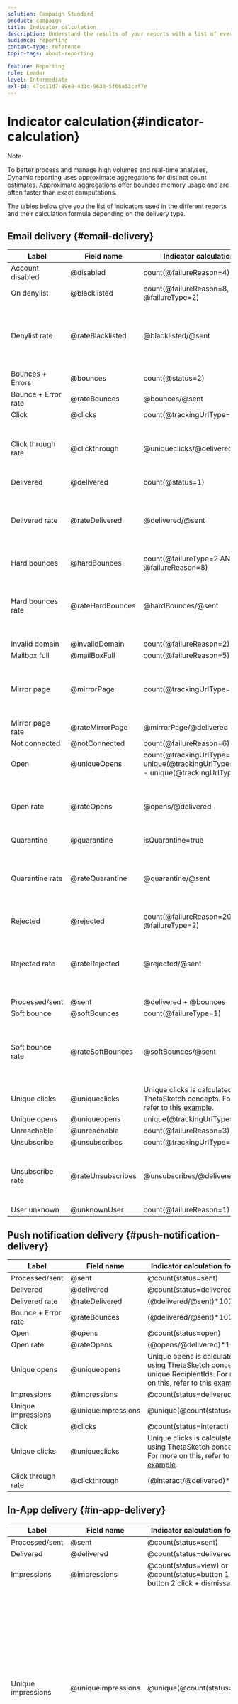 ```yaml
---
solution: Campaign Standard
product: campaign
title: Indicator calculation
description: Understand the results of your reports with a list of every metric's formula.
audience: reporting
content-type: reference
topic-tags: about-reporting

feature: Reporting
role: Leader
level: Intermediate
exl-id: 47cc11d7-89e8-4d1c-9638-5f66a53cef7e
---
```

# Indicator calculation{#indicator-calculation}

>[!NOTE]
>
>To better process and manage high volumes and real-time analyses, Dynamic reporting uses approximate aggregations for distinct count estimates. Approximate aggregations offer bounded memory usage and are often faster than exact computations.

The tables below give you the list of indicators used in the different reports and their calculation formula depending on the delivery type.

## Email delivery {#email-delivery}

<table> 
 <thead> 
  <tr> 
   <th> <strong>Label</strong> <br /> </th> 
   <th> <strong>Field name</strong> <br /> </th> 
   <th> <strong>Indicator calculation formula</strong> <br /> </th> 
   <th> <strong>Comments</strong><br /> </th> 
  </tr> 
 </thead> 
 <tbody> 
  <tr> 
   <td> Account disabled<br /> </td> 
   <td> @disabled<br /> </td> 
   <td> count(@failureReason=4)<br /> </td> 
   <td> </td> 
  </tr> 
  <tr> 
   <td> On denylist<br /> </td> 
   <td> @blacklisted<br /> </td> 
   <td> count(@failureReason=8, @failureType=2)<br /> </td> 
   <td> </td> 
  </tr> 
  <tr> 
   <td> Denylist rate<br /> </td> 
   <td> @rateBlacklisted<br /> </td> 
   <td> @blacklisted/@sent<br /> </td> 
   <td> Denominator for rate calculation is based on Sent count (Delivered + Bounces).<br /> </td> 
  </tr> 
  <tr> 
   <td> Bounces + Errors<br /> </td> 
   <td> @bounces<br /> </td> 
   <td> count(@status=2)<br /> </td> 
   <td> </td> 
  </tr> 
  <tr> 
   <td> Bounce + Error rate<br /> </td> 
   <td> @rateBounces<br /> </td> 
   <td> @bounces/@sent<br /> </td> 
   <td> </td> 
  </tr> 
  <tr> 
   <td> Click<br /> </td> 
   <td> @clicks<br /> </td> 
   <td> count(@trackingUrlType=1 or 10 or 11)<br /> </td> 
   <td> </td> 
  </tr> 
  <tr> 
   <td> Click through rate<br /> </td> 
   <td> @clickthrough<br /> </td> 
   <td> @uniqueclicks/@delivered<br /> </td> 
   <td> Denominator for rate calculation is based on Delivered only.<br /> </td> 
  </tr> 
  <tr> 
   <td> Delivered<br /> </td> 
   <td> @delivered<br /> </td> 
   <td> count(@status=1)<br /> </td> 
   <td> </td> 
  </tr> 
  <tr> 
   <td> Delivered rate<br /> </td> 
   <td> @rateDelivered<br /> </td> 
   <td> @delivered/@sent<br /> </td> 
   <td> Denominator for rate calculation is based on Sent count (Delivered + Bounces).<br /> </td> 
  </tr> 
  <tr> 
   <td> Hard bounces<br /> </td> 
   <td> @hardBounces<br /> </td> 
   <td> count(@failureType=2 AND @failureReason=8)<br /> </td> 
   <td> </td> 
  </tr> 
  <tr> 
   <td> Hard bounces rate<br /> </td> 
   <td> @rateHardBounces<br /> </td> 
   <td> @hardBounces/@sent<br /> </td> 
   <td> Denominator for rate calculation is based on Sent count (Delivered + Bounces).<br /> </td> 
  </tr> 
  <tr> 
   <td> Invalid domain<br /> </td> 
   <td> @invalidDomain<br /> </td> 
   <td> count(@failureReason=2)<br /> </td> 
   <td> </td> 
  </tr> 
  <tr> 
   <td> Mailbox full<br /> </td> 
   <td> @mailBoxFull<br /> </td> 
   <td> count(@failureReason=5)<br /> </td> 
   <td> </td> 
  </tr> 
  <tr> 
   <td> Mirror page<br /> </td> 
   <td> @mirrorPage<br /> </td> 
   <td> count(@trackingUrlType=6)<br /> </td> 
   <td> Denominator for rate calculation is based on Delivered only.<br /> </td> 
  </tr> 
  <tr> 
   <td> Mirror page rate<br /> </td> 
   <td> @rateMirrorPage<br /> </td> 
   <td> @mirrorPage/@delivered<br /> </td> 
   <td> </td> 
  </tr> 
  <tr> 
   <td> Not connected<br /> </td> 
   <td> @notConnected<br /> </td> 
   <td> count(@failureReason=6)<br /> </td> 
   <td> </td> 
  </tr> 
  <tr> 
   <td> Open<br /> </td> 
   <td> @uniqueOpens<br /> </td> 
   <td> count(@trackingUrlType=2 + unique(@trackingUrlType=1,2,3,6,10,11) - unique(@trackingUrlType=2))<br /> </td> 
   <td> </td> 
  </tr> 
  <tr> 
   <td> Open rate<br /> </td> 
   <td> @rateOpens<br /> </td> 
   <td> @opens/@delivered<br /> </td> 
   <td> Denominator for rate calculation is based on Delivered only.<br /> </td> 
  </tr> 
  <tr> 
   <td> Quarantine<br /> </td> 
   <td> @quarantine<br /> </td> 
   <td> isQuarantine=true<br /> </td> 
   <td> </td> 
  </tr> 
  <tr> 
   <td> Quarantine rate<br /> </td> 
   <td> @rateQuarantine<br /> </td> 
   <td> @quarantine/@sent<br /> </td> 
   <td> Denominator for rate calculation is based on Sent count (Delivered + Bounces).<br /> </td> 
  </tr>
  <tr> 
   <td> Rejected<br /> </td> 
   <td> @rejected<br /> </td> 
   <td> count(@failureReason=20, @failureType=2)<br /> </td> 
   <td> </td> 
  </tr> 
  <tr> 
   <td> Rejected rate<br /> </td> 
   <td> @rateRejected<br /> </td> 
   <td> @rejected/@sent<br /> </td> 
   <td> Denominator for rate calculation is based on Sent count (Delivered + Bounces).<br /> </td> 
  </tr> 
  <tr> 
   <td> Processed/sent<br /> </td> 
   <td> @sent<br /> </td> 
   <td> @delivered + @bounces<br /> </td> 
   <td> </td> 
  </tr> 
  <tr> 
   <td> Soft bounce<br /> </td> 
   <td> @softBounces<br /> </td> 
   <td> count(@failureType=1)<br /> </td> 
   <td> </td> 
  </tr> 
  <tr> 
   <td> Soft bounce rate<br /> </td> 
   <td> @rateSoftBounces<br /> </td> 
   <td> @softBounces/@sent<br /> </td> 
   <td> Denominator for rate calculation is based on Sent count (Delivered + Bounces).<br /> </td> 
  </tr> 
  <tr> 
   <td> Unique clicks<br /> </td> 
   <td> @uniqueclicks<br /> </td> 
   <td> Unique clicks is calculated using ThetaSketch concepts. For more on this, refer to this <a href="https://docs.adobe.com/content/help/en/campaign-standard/using/reporting/about-reporting/troubleshooting.html#unique-open-clicks-no-match">example</a>.<br /> </td> 
   <td> </td> 
  </tr> 
  <tr> 
   <td> Unique opens<br /> </td> 
   <td> @uniqueopens<br /> </td> 
   <td> unique(@trackingUrlType=1,2,3,6,10,11)<br /> </td> 
   <td> </td> 
  </tr> 
  <tr> 
   <td> Unreachable <br /> </td> 
   <td> @unreachable<br /> </td> 
   <td> count(@failureReason=3)<br /> </td> 
   <td> </td> 
  </tr> 
  <tr> 
   <td> Unsubscribe<br /> </td> 
   <td> @unsubscribes<br /> </td> 
   <td> count(@trackingUrlType=3)<br /> </td> 
   <td> </td> 
  </tr> 
  <tr> 
   <td> Unsubscribe rate<br /> </td> 
   <td> @rateUnsubscribes<br /> </td> 
   <td> @unsubscribes/@delivered<br /> </td> 
   <td> Denominator for rate calculation is based on Delivered only.<br /> </td> 
  </tr> 
  <tr> 
   <td> User unknown<br /> </td> 
   <td> @unknownUser<br /> </td> 
   <td> count(@failureReason=1)<br /> </td> 
   <td> </td> 
  </tr> 
 </tbody> 
</table>

## Push notification delivery {#push-notification-delivery}

<table> 
 <thead> 
  <tr> 
   <th> <strong>Label</strong> <br /> </th> 
   <th> <strong>Field name</strong> <br /> </th> 
   <th> <strong>Indicator calculation formula</strong> <br /> </th> 
  </tr> 
 </thead> 
 <tbody> 
  <tr> 
   <td> Processed/sent<br /> </td> 
   <td> @sent<br /> </td> 
   <td> @count(status=sent)<br /> </td> 
  </tr> 
  <tr> 
   <td> Delivered<br /> </td> 
   <td> @delivered<br /> </td> 
   <td> @count(status=delivered)<br /> </td> 
  </tr> 
  <tr> 
   <td> Delivered rate<br /> </td> 
   <td> @rateDelivered<br /> </td> 
   <td> (@delivered/@sent)*100<br /> </td> 
  </tr> 
  <tr> 
   <td> Bounce + Error rate<br /> </td> 
   <td> @rateBounces<br /> </td> 
   <td> (@delivered/@sent)*100<br /> </td> 
  </tr> 
  <tr> 
   <td> Open<br /> </td> 
   <td> @opens<br /> </td> 
   <td> @count(status=open)<br /> </td> 
  </tr> 
  <tr> 
   <td> Open rate<br /> </td> 
   <td> @rateOpens<br /> </td> 
   <td> (@opens/@delivered)*100<br /> </td> 
  </tr> 
  <tr> 
   <td> Unique opens<br /> </td> 
   <td> @uniqueopens<br /> </td> 
   <td> Unique opens is calculated using ThetaSketch concepts of unique RecipientIds. For more on this, refer to this <a href="https://docs.adobe.com/content/help/en/campaign-standard/using/reporting/about-reporting/troubleshooting.html#unique-open-clicks-no-match">example</a>.<br /> </td> 
  </tr> 
  <tr> 
   <td> Impressions<br /> </td> 
   <td> @impressions<br /> </td> 
   <td> @count(status=delivered)<br /> </td> 
  </tr> 
  <tr> 
   <td> Unique impressions<br /> </td> 
   <td> @uniqueimpressions<br /> </td> 
   <td> @unique(@count(status=view))<br /> </td> 
  </tr> 
  <tr> 
   <td> Click<br /> </td> 
   <td> @clicks<br /> </td> 
   <td> @count(status=interact)<br /> </td> 
  </tr> 
  <tr> 
   <td> Unique clicks<br /> </td> 
   <td> @uniqueclicks<br /> </td> 
   <td> Unique clicks is calculated using ThetaSketch concepts. For more on this, refer to this <a href="https://docs.adobe.com/content/help/en/campaign-standard/using/reporting/about-reporting/troubleshooting.html#unique-open-clicks-no-match">example</a>.<br /> </td> 
  </tr> 
  <tr> 
   <td> Click through rate<br /> </td> 
   <td> @clickthrough<br /> </td> 
   <td> (@interact/@delivered)*100<br /> </td> 
  </tr> 
 </tbody> 
</table>

## In-App delivery {#in-app-delivery}

<table> 
 <thead> 
  <tr> 
   <th> <strong>Label</strong> <br /> </th> 
   <th> <strong>Field name</strong> <br /> </th> 
   <th> <strong>Indicator calculation formula</strong> <br /> </th> 
   <th> <strong>Comments</strong><br /> </th> 
  </tr> 
 </thead> 
 <tbody> 
  <tr> 
   <td> Processed/sent<br /> </td> 
   <td> @sent<br /> </td> 
   <td> @count(status=sent)<br /> </td> 
   <td> sent=delivered<br /> </td> 
  </tr> 
  <tr> 
   <td> Delivered<br /> </td> 
   <td> @delivered<br /> </td> 
   <td> @count(status=delivered)<br /> </td> 
   <td> delivered=sent<br /> </td> 
  </tr> 
  <tr> 
   <td> Impressions<br /> </td> 
   <td> @impressions<br /> </td> 
   <td> @count(status=view) or @count(status=button 1 click + button 2 click + dismissals)<br /> </td> 
   <td> </td> 
  </tr> 
  <tr> 
   <td> Unique impressions<br /> </td> 
   <td> @uniqueimpressions<br /> </td> 
   <td> @unique(@count(status=view))<br /> </td> 
   <td> For <span class="uicontrol">Target users based on their Campaign profile (inAppProfile)</span> template, user = Recipient Id.<br /> For <span class="uicontrol">Target all users of a Mobile app (inAppBroadcast)</span> and <span class="uicontrol">Target users based on their Mobile profile (inApp)</span> templates, user = MC Id or equivalent that represents a unique combination of user, mobile app and device.<br /> </td> 
  </tr> 
  <tr> 
   <td> In-App clicks <br /> </td> 
   <td> @inappclicks<br /> </td> 
   <td> @count (status=click)<br /> </td> 
   <td> </td> 
  </tr> 
  <tr> 
   <td> Unique In-App clicks<br /> </td> 
   <td> @uniqueinapp<br /> </td> 
   <td> @unique(@count (status=clicks))<br /> </td> 
   <td> For <span class="uicontrol">Target users based on their Campaign profile (inAppProfile)</span> template, user = Recipient Id.<br /> For <span class="uicontrol">Target all users of a Mobile app (inAppBroadcast)</span> and <span class="uicontrol">Target users based on their Mobile profile (inApp)</span> templates, user = MC Id or equivalent that represents a unique combination of user, mobile app and device.<br /> </td> 
  </tr> 
  <tr> 
   <td> In-App click through rate<br /> </td> 
   <td> @inappclickthrough<br /> </td> 
   <td> Total clicks on Button 1 or Button 2/total impressions*100<br /> </td> 
   <td> </td> 
  </tr> 
  <tr> 
   <td> In-App dismissal<br /> </td> 
   <td> @dismissal<br /> </td> 
   <td> @count (status=close)<br /> </td> 
   <td> </td> 
  </tr> 
  <tr> 
   <td> Unique In-App dismissals<br /> </td> 
   <td> @uniquedismissal<br /> </td> 
   <td> @unique(@count (status=close))<br /> </td> 
   <td> For <span class="uicontrol">Target users based on their Campaign profile (inAppProfile)</span> template, user = Recipient Id.<br /> For <span class="uicontrol">Target all users of a Mobile app (inAppBroadcast)</span> and <span class="uicontrol">Target users based on their Mobile profile (inApp)</span> templates, user = MC Id or equivalent that represents a unique combination of user, mobile app and device.<br /> </td> 
  </tr> 
  <tr> 
   <td> In-App dismissal rate<br /> </td> 
   <td> @dismissalrate<br /> </td> 
   <td> Total close/total impressions*100<br /> </td> 
   <td> </td> 
  </tr> 
 </tbody> 
</table>
